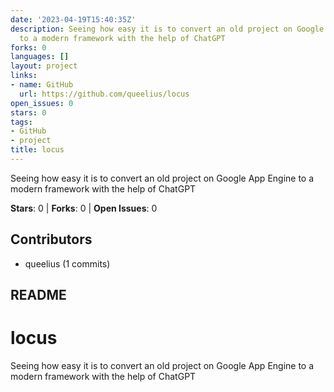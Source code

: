 ```yaml
---
date: '2023-04-19T15:40:35Z'
description: Seeing how easy it is to convert an old project on Google App Engine
  to a modern framework with the help of ChatGPT
forks: 0
languages: []
layout: project
links:
- name: GitHub
  url: https://github.com/queelius/locus
open_issues: 0
stars: 0
tags:
- GitHub
- project
title: locus
---
```


Seeing how easy it is to convert an old project on Google App Engine to a modern framework with the help of ChatGPT

**Stars**: 0 | **Forks**: 0 | **Open Issues**: 0

## Contributors
- queelius (1 commits)

## README
# locus
Seeing how easy it is to convert an old project on Google App Engine to a modern framework with the help of ChatGPT
